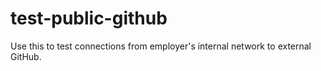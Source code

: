 # test-public-github
Use this to test connections from employer's internal network to external GitHub.
